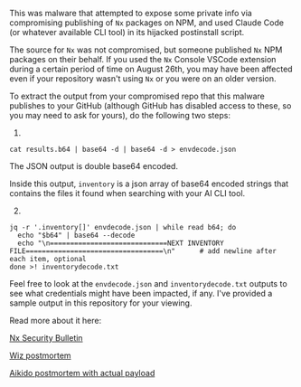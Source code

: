 This was malware that attempted to expose some private info via compromising publishing of `Nx` packages on NPM, and used Claude Code (or whatever available CLI tool) in its hijacked postinstall script.

The source for `Nx` was not compromised, but someone published `Nx` NPM packages on their behalf. If you used the `Nx` Console VSCode extension during a certain period of time on August 26th, you may have been affected even if your repository wasn't using `Nx` or you were on an older version.

To extract the output from your compromised repo that this malware publishes to your GitHub (although GitHub has disabled access to these, so you may need to ask for yours), do the following two steps:

1.

`cat results.b64 | base64 -d | base64 -d > envdecode.json`

The JSON output is double base64 encoded.

Inside this output, `inventory` is a json array of base64 encoded strings that contains the files it found when searching with your AI CLI tool.

2.

```
jq -r '.inventory[]' envdecode.json | while read b64; do
  echo "$b64" | base64 --decode
  echo "\n=============================NEXT INVENTORY FILE==================================\n"      # add newline after each item, optional
done >! inventorydecode.txt
```

Feel free to look at the `envdecode.json` and `inventorydecode.txt` outputs to see what credentials might have been impacted, if any. I've provided a sample output in this repository for your viewing.

Read more about it here:

[Nx Security Bulletin](https://github.com/nrwl/nx/security/advisories/GHSA-cxm3-wv7p-598c)

[Wiz postmortem](https://www.wiz.io/blog/s1ngularity-supply-chain-attack)

[Aikido postmortem with actual payload](https://www.aikido.dev/blog/popular-nx-packages-compromised-on-npm#the-malicious-payload)
